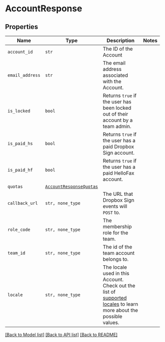 # AccountResponse



## Properties

| Name | Type | Description | Notes |
| ---- | ---- | ----------- | ----- |
| `account_id` | ```str``` |  The ID of the Account  |  |
| `email_address` | ```str``` |  The email address associated with the Account.  |  |
| `is_locked` | ```bool``` |  Returns `true` if the user has been locked out of their account by a team admin.  |  |
| `is_paid_hs` | ```bool``` |  Returns `true` if the user has a paid Dropbox Sign account.  |  |
| `is_paid_hf` | ```bool``` |  Returns `true` if the user has a paid HelloFax account.  |  |
| `quotas` | [```AccountResponseQuotas```](AccountResponseQuotas.md) |    |  |
| `callback_url` | ```str, none_type``` |  The URL that Dropbox Sign events will `POST` to.  |  |
| `role_code` | ```str, none_type``` |  The membership role for the team.  |  |
| `team_id` | ```str, none_type``` |  The id of the team account belongs to.  |  |
| `locale` | ```str, none_type``` |  The locale used in this Account. Check out the list of [supported locales](/api/reference/constants/#supported-locales) to learn more about the possible values.  |  |


[[Back to Model list]](../README.md#documentation-for-models) [[Back to API list]](../README.md#documentation-for-api-endpoints) [[Back to README]](../README.md)


